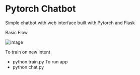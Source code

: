 # Pytorch Chatbot

Simple chatbot with web interface built with Pytorch and Flask

Basic Flow

![image](https://user-images.githubusercontent.com/35568518/119700683-24a05000-be71-11eb-87a7-176e66de05d8.png)

To train on new intent
  - python train.py
To run app
  - python chat.py
  
 
